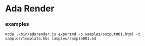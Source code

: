 # Ada Render

### examples

```
node ./bin/adarender.js exportmd -o samples/output001.html -t samples/template.hbs samples/sample001.md
```